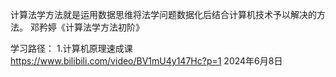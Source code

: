 计算法学方法就是运用数据思维将法学问题数据化后结合计算机技术予以解决的方法。
邓矜婷《计算法学方法初阶》

学习路径：
1.计算机原理速成课 https://www.bilibili.com/video/BV1mU4y147Hc?p=1
2024年6月8日
